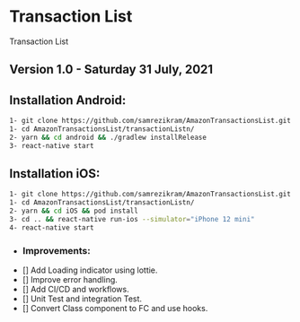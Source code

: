 # Transaction List

Transaction List

## **Version 1.0 - Saturday 31 July, 2021**

## Installation Android:

```sh
1- git clone https://github.com/samrezikram/AmazonTransactionsList.git
1- cd AmazonTransactionsList/transactionListn/
2- yarn && cd android && ./gradlew installRelease
3- react-native start
```

## Installation iOS:

```sh
1- git clone https://github.com/samrezikram/AmazonTransactionsList.git
1- cd AmazonTransactionsList/transactionListn/
2- yarn && cd iOS && pod install
3- cd .. && react-native run-ios --simulator="iPhone 12 mini"
4- react-native start
```



* ### Improvements:
- [] Add Loading indicator using lottie.
- [] Improve error handling.
- [] Add CI/CD and workflows.
- [] Unit Test and integration Test.
- [] Convert Class component to FC and use hooks.

